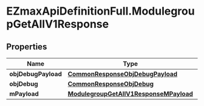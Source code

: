 # EZmaxApiDefinitionFull.ModulegroupGetAllV1Response

## Properties

Name | Type | Description | Notes
------------ | ------------- | ------------- | -------------
**objDebugPayload** | [**CommonResponseObjDebugPayload**](CommonResponseObjDebugPayload.md) |  | 
**objDebug** | [**CommonResponseObjDebug**](CommonResponseObjDebug.md) |  | [optional] 
**mPayload** | [**ModulegroupGetAllV1ResponseMPayload**](ModulegroupGetAllV1ResponseMPayload.md) |  | 


